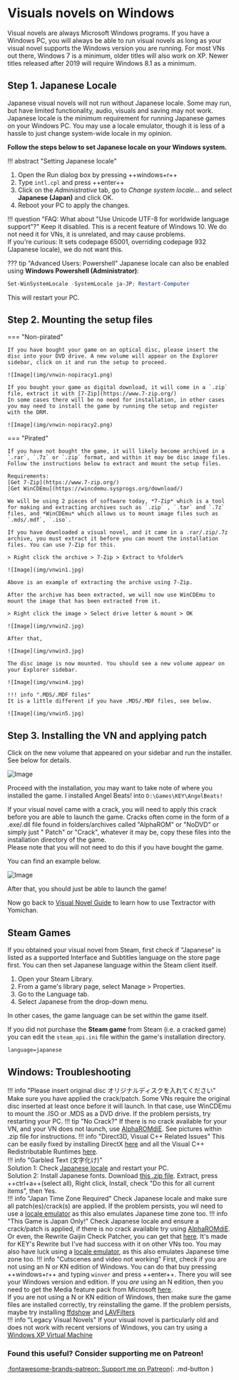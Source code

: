 # Visuals novels on Windows

Visual novels are always Microsoft Windows programs. If you have a Windows PC, you will always be able to run visual
novels as long as your visual novel supports the Windows version you are running. For most VNs out there, Windows 7 is a
minimum, older titles will also work on XP. Newer titles released after 2019 will require Windows 8.1 as a minimum.

## Step 1. Japanese Locale

Japanese visual novels will not run without Japanese locale. Some may run, but have limited functionality, audio,
visuals and saving may not work. Japanese locale is the minimum requirement for running Japanese games on your Windows
PC. You may use a locale emulator, though it is less of a hassle to just change system-wide locale in my opinion.

**Follow the steps below to set Japanese locale on your Windows system.**

!!! abstract "Setting Japanese locale"

1. Open the Run dialog box by pressing ++windows+r++
2. Type `intl.cpl` and press ++enter++
3. Click on the *Administrative* tab, go to *Change system locale...* and select **Japanese (Japan)** and click OK.
4. Reboot your PC to apply the changes.

!!! question "FAQ: What about "Use Unicode UTF-8 for worldwide language support"?"
Keep it disabled. This is a recent feature of Windows 10. We do not need it for VNs, it is unrelated, and may cause
problems.   
If you're curious: It sets codepage 65001, overriding codepage 932 (Japanese locale), we do not want this.

??? tip "Advanced Users: Powershell"
Japanese locale can also be enabled using **Windows Powershell (Administrator)**:

```powershell
Set-WinSystemLocale -SystemLocale ja-JP; Restart-Computer
```  

This will restart your PC.

## Step 2. Mounting the setup files

=== "Non-pirated"

	If you have bought your game on an optical disc, please insert the disc into your DVD drive. A new volume will appear on the Explorer sidebar, click on it and run the setup to proceed.  

	![Image](img/vnwin-nopiracy1.png)

	If you bought your game as digital download, it will come in a `.zip` file, extract it with [7-Zip](https://www.7-zip.org/)  
	In some cases there will be no need for installation, in other cases you may need to install the game by running the setup and register with the DRM.  

	![Image](img/vnwin-nopiracy2.png)  

=== "Pirated"

	If you have not bought the game, it will likely become archived in a `.rar`, `.7z` or `.zip` format, and within it may be disc image files. Follow the instructions below to extract and mount the setup files.

	Requirements:  
	[Get 7-Zip](https://www.7-zip.org/)  
	[Get WinCDEmu](https://wincdemu.sysprogs.org/download/)  

	We will be using 2 pieces of software today, *7-Zip* which is a tool for making and extracting archives such as `.zip` , `.tar` and `.7z` files, and *WinCDEmu* which allows us to mount image files such as `.mds/.mdf`, `.iso`.  
	
	If you have downloaded a visual novel, and it came in a .rar/.zip/.7z archive, you must extract it before you can mount the installation files. You can use 7-Zip for this. 

	> Right click the archive > 7-Zip > Extract to %folder%

	![Image](img/vnwin1.jpg)

	Above is an example of extracting the archive using 7-Zip.  

	After the archive has been extracted, we will now use WinCDEmu to mount the image that has been extracted from it.  

	> Right click the image > Select drive letter & mount > OK

	![Image](img/vnwin2.jpg)  

	After that,

	![Image](img/vnwin3.jpg)  

	The disc image is now mounted. You should see a new volume appear on your Explorer sidebar.

	![Image](img/vnwin4.jpg)  

	!!! info ".MDS/.MDF files"
	It is a little different if you have .MDS/.MDF files, see below.  

	![Image](img/vnwin5.jpg)

## Step 3. Installing the VN and applying patch

Click on the new volume that appeared on your sidebar and run the installer. See below for details.

![Image](img/vnwin6.jpg)

Proceed with the installation, you may want to take note of where you installed the game. I installed Angel Beats!
into `D:\Games\KEY\AngelBeats!`

If your visual novel came with a crack, you will need to apply this crack before you are able to launch the game. Cracks
often come in the form of a .exe/.dll file found in folders/archives called "AlphaROM" or  "NoDVD" or simply just "
Patch" or "Crack", whatever it may be, copy these files into the installation directory of the game.  
Please note that you will not need to do this if you have bought the game.

You can find an example below.

![Image](img/vnwin7.gif)

After that, you should just be able to launch the game!

Now go back to [Visual Novel Guide](https://learnjapanese.moe/vn/#playing-visual-novels-to-learn-japanese) to learn how
to use Textractor with Yomichan.

## Steam Games

If you obtained your visual novel from Steam, first check if "Japanese" is listed as a supported Interface and Subtitles
language on the store page first. You can then set Japanese language within the Steam client itself.

1. Open your Steam Library.
2. From a game's library page, select Manage > Properties.
3. Go to the Language tab.
3. Select Japanese from the drop-down menu.

In other cases, the game language can be set within the game itself.

If you did not purchase the **Steam game** from Steam (i.e. a cracked game) you can edit the `steam_api.ini` file within
the game's installation directory.

```txt
language=japanese
```

## Windows: Troubleshooting

!!! info "Please insert original disc オリジナルディスクを入れてください"
Make sure you have applied the crack/patch. Some VNs require the original disc inserted at least once before it will
launch. In that case, use WinCDEmu to mount the .ISO or .MDS as a DVD drive. If the problem persists, try restarting
your PC.
!!! tip "No Crack?"
If there is no crack available for your VN, and your VN does not launch,
use [AlphaROMdiE](https://cdn.discordapp.com/attachments/813105334763126814/813105570567159898/AlphaROMdiE-Build20140214.zip).
See pictures within .zip file for instructions.
!!! info "Direct3D, Visual C++ Related Issues"
This can be easily fixed by installing DirectX [here](https://www.microsoft.com/en-us/Download/confirmation.aspx?id=35)
and all the Visual C++ Redistributable
Runtimes [here](https://www.techpowerup.com/download/visual-c-redistributable-runtime-package-all-in-one/).  
!!! info "Garbled Text (文字化け)"  
Solution 1: Check [Japanese locale](#step-1-setting-japanese-locale) and restart your PC.  
Solution 2: Install Japanese fonts.
Download [this .zip file](https://drive.google.com/file/d/1OiBgAmt3vPRu08gPpxFfzrtDgarBGszK/view?usp=drivesdk). Extract,
press ++ctrl+a++(select all), Right click, Install, check "Do this for all current items", then Yes.  
!!! info "Japan Time Zone Required"
Check Japanese locale and make sure all patch(es)/crack(s) are applied. If the problem persists, you wil need to use
a [locale emulator](https://xupefei.github.io/Locale-Emulator/) as this also emulates Japanese time zone too.
!!! info "This Game is Japan Only!"
Check Japanese locale and ensure a crack/patch is applied, if there is no crack available try
using [AlphaROMdiE](https://cdn.discordapp.com/attachments/813105334763126814/813105570567159898/AlphaROMdiE-Build20140214.zip).
Or even, the Rewrite Gaijin Check Patcher, you can get
that [here](https://cdn.discordapp.com/attachments/813105334763126814/825474730797563914/Rewrite_Oka-ken_Gaijin-check_Patcher.exe).
It's made for KEY's Rewrite but I've had success with it on other VNs too. You may also have luck using
a [locale emulator](https://xupefei.github.io/Locale-Emulator/), as this also emulates Japanese time zone too.
!!! info "Cutscenes and video not working"
First, check if you are not using an N or KN edition of Windows. You can do that buy pressing ++windows+r++ and
typing `winver` and press ++enter++. There you will see your Windows version and edition. If you *are* using an N
edition, then you need to get the Media feature pack from
Microsoft [here](https://www.microsoft.com/en-gb/download/details.aspx?id=48231).   
If you are not using a N or KN edition of Windows, then make sure the game files are installed correctly, try
reinstalling the game. If the problem persists, maybe try
installing [ffdshow](https://sourceforge.net/projects/ffdshow-tryout/files/SVN%20builds%20by%20clsid/generic%20builds/ffdshow_rev4532_20140717_clsid.exe/download)
and [LAVFilters](https://github.com/Nevcairiel/LAVFilters/releases/download/0.74.1/LAVFilters-0.74.1-Installer.exe)  
!!! info "Legacy Visual Novels"
If your visual novel is particularly old and does not work with recent versions of Windows, you can try using
a [Windows XP Virtual Machine](/vn-winxp)

<h3>Found this useful? Consider supporting me on Patreon!</h3>

[:fontawesome-brands-patreon: Support me on Patreon](https://www.patreon.com/shoui){: .md-button }